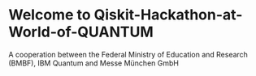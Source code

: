 # Welcome to Qiskit-Hackathon-at-World-of-QUANTUM

A cooperation between the Federal Ministry of Education and Research (BMBF), IBM Quantum and Messe München GmbH
